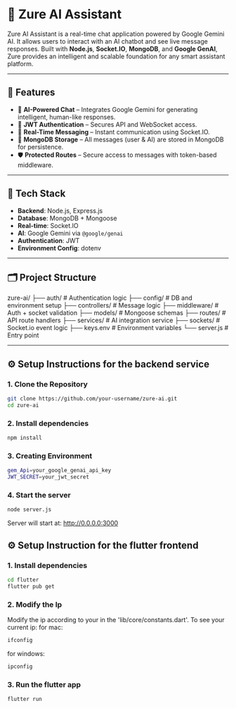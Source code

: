 # 🤖 Zure AI Assistant

Zure AI Assistant is a real-time chat application powered by Google Gemini AI. It allows users to interact with an AI chatbot and see live message responses. Built with **Node.js**, **Socket.IO**, **MongoDB**, and **Google GenAI**, Zure provides an intelligent and scalable foundation for any smart assistant platform.

---

## 🚀 Features

- 🧠 **AI-Powered Chat** – Integrates Google Gemini for generating intelligent, human-like responses.
- 🔐 **JWT Authentication** – Secures API and WebSocket access.
- 📡 **Real-Time Messaging** – Instant communication using Socket.IO.
- 💾 **MongoDB Storage** – All messages (user & AI) are stored in MongoDB for persistence.
- 🛡️ **Protected Routes** – Secure access to messages with token-based middleware.

---

## 🧱 Tech Stack

- **Backend**: Node.js, Express.js
- **Database**: MongoDB + Mongoose
- **Real-time**: Socket.IO
- **AI**: Google Gemini via `@google/genai`
- **Authentication**: JWT
- **Environment Config**: dotenv

---

## 🗂️ Project Structure
zure-ai/
├── auth/                  # Authentication logic
├── config/                # DB and environment setup
├── controllers/           # Message logic
├── middleware/            # Auth + socket validation
├── models/                # Mongoose schemas
├── routes/                # API route handlers
├── services/              # AI integration service
├── sockets/               # Socket.io event logic
├── keys.env               # Environment variables
└── server.js              # Entry point

---

## ⚙️ Setup Instructions for the backend service

### 1. Clone the Repository

```bash
git clone https://github.com/your-username/zure-ai.git
cd zure-ai
```
### 2. Install dependencies
```bash
npm install
```

### 3. Creating Environment
```bash
gem_Api=your_google_genai_api_key
JWT_SECRET=your_jwt_secret
```
### 4. Start the server
```bash
node server.js
```
Server will start at: http://0.0.0.0:3000

## ⚙️ Setup Instruction for the flutter frontend

### 1. Install dependencies
```bash
cd flutter
flutter pub get
```

### 2. Modify the Ip
Modify the ip according to your in the 'lib/core/constants.dart'. 
To see your current ip:
for mac:
```bash
ifconfig
```
for windows:
```bash
ipconfig
```

### 3. Run the flutter app
```bash
flutter run
```
